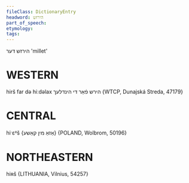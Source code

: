 ```yaml
---
fileClass: DictionaryEntry
headword: הירזש
part_of_speech: 
etymology: 
tags: 
---
```

הירזש
דער
'millet'

WESTERN
========

hirš far də hiːdəlax הירש פֿאַר די הינדלעך {WTCP, Dunajská Streda, 47179}

CENTRAL
========

hiˑɛᴿš {אַזאַ מין קאַשע} {POLAND, Wolbrom, 50196}

NORTHEASTERN
==============

hiʀš {LITHUANIA, Vilnius, 54257}